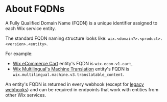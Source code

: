 # About FQDNs

A Fully Qualified Domain Name (FQDN) is a unique identifier assigned to each Wix service entity.

The standard FQDN naming structure looks like: `wix.<domain?>.<product>.<version>.<entity>`.

For example:
- [Wix eCommerce Cart](https://dev.wix.com/docs/rest/business-solutions/e-commerce/cart/introduction) entity's FQDN is `wix.ecom.v1.cart`,
- [Wix Multilingual's Machine Translation](https://dev.wix.com/docs/rest/business-management/multilingual/machine-translation/introduction) entity's FQDN is `wix.multilingual.machine.v3.translatable_content`.

An entity's FQDN is returned in every webhook (except for [legacy webhooks]()) and can be required in endpoints that work with entities from other Wix services.

